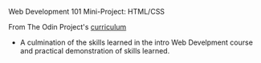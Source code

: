 Web Development 101
Mini-Project: HTML/CSS

From The Odin Project's [curriculum](http://www.theodinproject.com/courses/web-development-101/lessons/html-css)

- A culmination of the skills learned in the intro Web Develpment course and practical demonstration of skills learned.